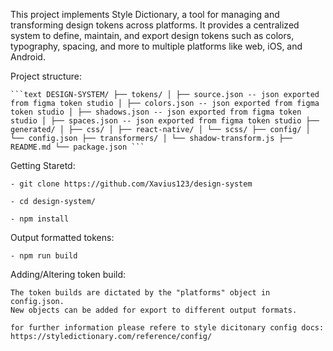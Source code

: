 This project implements Style Dictionary, a tool for managing and transforming design tokens across platforms. It provides a centralized system to define, maintain, and export design tokens such as colors, typography, spacing, and more to multiple platforms like web, iOS, and Android.

Project structure:

<pre><code>```text DESIGN-SYSTEM/ ├── tokens/ │ ├── source.json -- json exported from figma token studio │ ├── colors.json -- json exported from figma token studio │ ├── shadows.json -- json exported from figma token studio │ ├── spaces.json -- json exported from figma token studio ├── generated/ │ ├── css/ │ ├── react-native/ │ └── scss/ ├── config/ │ └── config.json ├── transformers/ │ └── shadow-transform.js ├── README.md └── package.json ```</code></pre>

Getting Staretd:

    - git clone https://github.com/Xavius123/design-system

    - cd design-system/

    - npm install

Output formatted tokens:

    - npm run build

Adding/Altering token build:

    The token builds are dictated by the "platforms" object in config.json.
    New objects can be added for export to different output formats.

    for further information please refere to style dicitonary config docs: https://styledictionary.com/reference/config/
